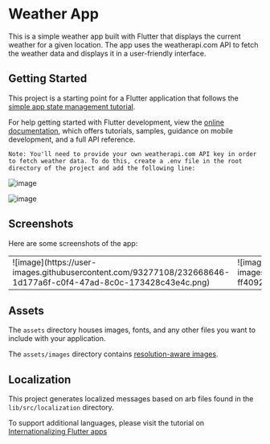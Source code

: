 # Weather App

This is a simple weather app built with Flutter that displays the current weather for a given location. The app uses the weatherapi.com API to fetch the weather data and displays it in a user-friendly interface.



## Getting Started

This project is a starting point for a Flutter application that follows the
[simple app state management
tutorial](https://flutter.dev/docs/development/data-and-backend/state-mgmt/simple).

For help getting started with Flutter development, view the
[online documentation](https://flutter.dev/docs), which offers tutorials,
samples, guidance on mobile development, and a full API reference.

`Note: You'll need to provide your own weatherapi.com API key in order to fetch weather data. To do this, create a .env file in the root directory of the project and add the following line:`

![image](https://user-images.githubusercontent.com/93277108/232664462-03bca1f6-9e03-490e-9ea3-0256ca1e68cf.png)

![image](https://user-images.githubusercontent.com/93277108/232664671-50b96a09-caee-40a7-bf96-7b482e599c56.png)



## Screenshots

Here are some screenshots of the app:

<table>
    <td>
    ![image](https://user-images.githubusercontent.com/93277108/232668646-1d177a6f-c0f4-47ad-8c0c-173428c43e4c.png)
    </td>
    <td>
    ![image](https://user-images.githubusercontent.com/93277108/232668971-ff4092fa-a807-4539-ac73-d6b1d70171dc.png)
    </td>
</table>


## Assets

The `assets` directory houses images, fonts, and any other files you want to
include with your application.

The `assets/images` directory contains [resolution-aware
images](https://flutter.dev/docs/development/ui/assets-and-images#resolution-aware).

## Localization

This project generates localized messages based on arb files found in
the `lib/src/localization` directory.

To support additional languages, please visit the tutorial on
[Internationalizing Flutter
apps](https://flutter.dev/docs/development/accessibility-and-localization/internationalization)
